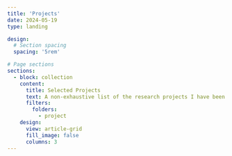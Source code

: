 ```yaml
---
title: 'Projects'
date: 2024-05-19
type: landing

design:
  # Section spacing
  spacing: '5rem'

# Page sections
sections:
  - block: collection
    content:
      title: Selected Projects
      text: A non-exhaustive list of the research projects I have been involved with.
      filters:
        folders:
          - project
    design:
      view: article-grid
      fill_image: false
      columns: 3
---
```

